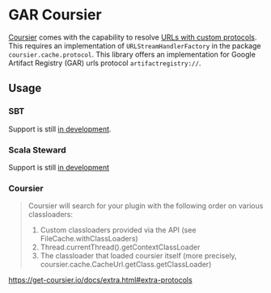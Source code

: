 # GAR Coursier
[Coursier](https://github.com/coursier/coursier) comes with the capability to resolve [URLs with custom protocols](https://get-coursier.io/docs/extra.html#extra-protocols). 
This requires an implementation of `URLStreamHandlerFactory` in the package `coursier.cache.protocol`. 
This library offers an implementation for Google Artifact Registry (GAR) urls protocol `artifactregistry://`.

## Usage
### SBT
Support is still [in development](https://github.com/sbt/sbt/pull/6375).
### Scala Steward
Support is still [in development](https://github.com/scala-steward-org/scala-steward/pull/2628)
### Coursier
> Coursier will search for your plugin with the following order on various classloaders:
> 
> 1. Custom classloaders provided via the API (see FileCache.withClassLoaders)
> 2. Thread.currentThread().getContextClassLoader
> 3. The classloader that loaded coursier itself (more precisely, coursier.cache.CacheUrl.getClass.getClassLoader)

https://get-coursier.io/docs/extra.html#extra-protocols